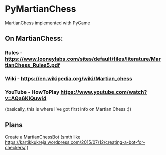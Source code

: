 # PyMartianChess
MartianChess implemented with PyGame

## On MartianChess:
### Rules - https://www.looneylabs.com/sites/default/files/literature/MartianChess_Rules5.pdf
### Wiki - https://en.wikipedia.org/wiki/Martian_chess
### YouTube - HowToPlay https://www.youtube.com/watch?v=AQa6KIQuwj4 
(basically, this is where I've got first info on Martian Chess :))


## Plans
Create a MartianChessBot (smth like https://kartikkukreja.wordpress.com/2015/07/12/creating-a-bot-for-checkers/ )
